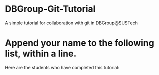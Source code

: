 # DBGroup-Git-Tutorial
A simple tutorial for collaboration with git in DBGroup@SUSTech

# Append your name to the following list, within a line.

Here are the students who have completed this tutorial: 

